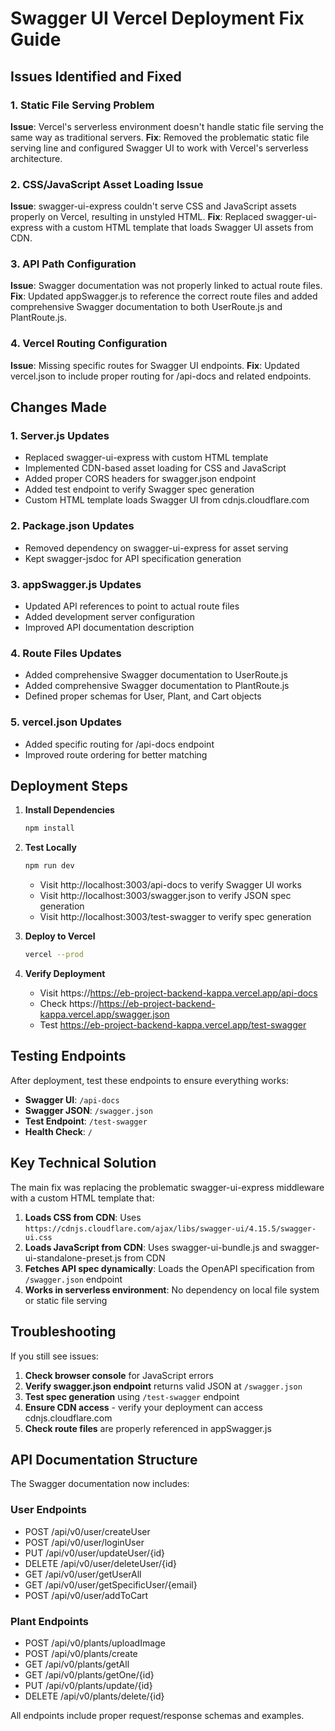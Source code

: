 # Swagger UI Vercel Deployment Fix Guide

## Issues Identified and Fixed

### 1. Static File Serving Problem
**Issue**: Vercel's serverless environment doesn't handle static file serving the same way as traditional servers.
**Fix**: Removed the problematic static file serving line and configured Swagger UI to work with Vercel's serverless architecture.

### 2. CSS/JavaScript Asset Loading Issue
**Issue**: swagger-ui-express couldn't serve CSS and JavaScript assets properly on Vercel, resulting in unstyled HTML.
**Fix**: Replaced swagger-ui-express with a custom HTML template that loads Swagger UI assets from CDN.

### 3. API Path Configuration
**Issue**: Swagger documentation was not properly linked to actual route files.
**Fix**: Updated appSwagger.js to reference the correct route files and added comprehensive Swagger documentation to both UserRoute.js and PlantRoute.js.

### 4. Vercel Routing Configuration
**Issue**: Missing specific routes for Swagger UI endpoints.
**Fix**: Updated vercel.json to include proper routing for /api-docs and related endpoints.

## Changes Made

### 1. Server.js Updates
- Replaced swagger-ui-express with custom HTML template
- Implemented CDN-based asset loading for CSS and JavaScript
- Added proper CORS headers for swagger.json endpoint
- Added test endpoint to verify Swagger spec generation
- Custom HTML template loads Swagger UI from cdnjs.cloudflare.com

### 2. Package.json Updates
- Removed dependency on swagger-ui-express for asset serving
- Kept swagger-jsdoc for API specification generation

### 3. appSwagger.js Updates
- Updated API references to point to actual route files
- Added development server configuration
- Improved API documentation description

### 4. Route Files Updates
- Added comprehensive Swagger documentation to UserRoute.js
- Added comprehensive Swagger documentation to PlantRoute.js
- Defined proper schemas for User, Plant, and Cart objects

### 5. vercel.json Updates
- Added specific routing for /api-docs endpoint
- Improved route ordering for better matching

## Deployment Steps

1. **Install Dependencies**
   ```bash
   npm install
   ```

2. **Test Locally**
   ```bash
   npm run dev
   ```
   - Visit http://localhost:3003/api-docs to verify Swagger UI works
   - Visit http://localhost:3003/swagger.json to verify JSON spec generation
   - Visit http://localhost:3003/test-swagger to verify spec generation

3. **Deploy to Vercel**
   ```bash
   vercel --prod
   ```

4. **Verify Deployment**
   - Visit https://https://eb-project-backend-kappa.vercel.app/api-docs
   - Check https://https://eb-project-backend-kappa.vercel.app/swagger.json
   - Test https://eb-project-backend-kappa.vercel.app/test-swagger

## Testing Endpoints

After deployment, test these endpoints to ensure everything works:

- **Swagger UI**: `/api-docs`
- **Swagger JSON**: `/swagger.json`
- **Test Endpoint**: `/test-swagger`
- **Health Check**: `/`

## Key Technical Solution

The main fix was replacing the problematic swagger-ui-express middleware with a custom HTML template that:

1. **Loads CSS from CDN**: Uses `https://cdnjs.cloudflare.com/ajax/libs/swagger-ui/4.15.5/swagger-ui.css`
2. **Loads JavaScript from CDN**: Uses swagger-ui-bundle.js and swagger-ui-standalone-preset.js from CDN
3. **Fetches API spec dynamically**: Loads the OpenAPI specification from `/swagger.json` endpoint
4. **Works in serverless environment**: No dependency on local file system or static file serving

## Troubleshooting

If you still see issues:

1. **Check browser console** for JavaScript errors
2. **Verify swagger.json endpoint** returns valid JSON at `/swagger.json`
3. **Test spec generation** using `/test-swagger` endpoint
4. **Ensure CDN access** - verify your deployment can access cdnjs.cloudflare.com
5. **Check route files** are properly referenced in appSwagger.js

## API Documentation Structure

The Swagger documentation now includes:

### User Endpoints
- POST /api/v0/user/createUser
- POST /api/v0/user/loginUser
- PUT /api/v0/user/updateUser/{id}
- DELETE /api/v0/user/deleteUser/{id}
- GET /api/v0/user/getUserAll
- GET /api/v0/user/getSpecificUser/{email}
- POST /api/v0/user/addToCart

### Plant Endpoints
- POST /api/v0/plants/uploadImage
- POST /api/v0/plants/create
- GET /api/v0/plants/getAll
- GET /api/v0/plants/getOne/{id}
- PUT /api/v0/plants/update/{id}
- DELETE /api/v0/plants/delete/{id}

All endpoints include proper request/response schemas and examples.

